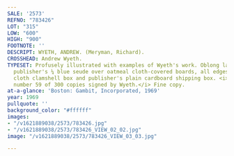 ```yaml
---
SALE: '2573'
REFNO: "783426"
LOT: "315"
LOW: "600"
HIGH: "900"
FOOTNOTE: ''
DESCRIPT: WYETH, ANDREW. (Meryman, Richard).
CROSSHEAD: Andrew Wyeth.
TYPESET: Profusely illustrated with examples of Wyeth's work. Oblong large folio,
  publisher's ¼ blue seude over oatmeal cloth-covered boards, all edges gilt; original
  cloth clamshell box and publisher's plain cardboard shipping box. <i>Limited edition,
  number 59 of 300 copies signed by Wyeth.</i> Fine copy.
at-a-glance: 'Boston: Gambit, Incorporated, 1969'
year: 1969
pullquote: ''
background_color: "#ffffff"
images:
- "/v1621889038/2573/783426.jpg"
- "/v1621889038/2573/783426_VIEW_02_02.jpg"
image: "/v1621889038/2573/783426_VIEW_03_03.jpg"

---
```

